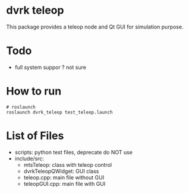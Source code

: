 dvrk teleop 
====================
This package provides a teleop node and Qt GUI for simulation purpose. 

# Todo
* full system suppor ? not sure 

# How to run 
```
# roslaunch 
roslaunch dvrk_teleop test_teleop.launch
```

# List of Files 
* scripts: python test files, deprecate do NOT use
* include/src: 
  * mtsTeleop: class with teleop control
  * dvrkTeleopQWidget: GUI class
  * teleop.cpp: main file without GUI
  * teleopGUI.cpp: main file with GUI
